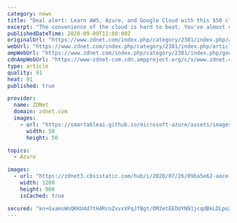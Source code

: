 ```yaml
---
category: news
title: "Deal alert: Learn AWS, Azure, and Google Cloud with this $50 cloud training bundle"
excerpt: "The convenience of the cloud is hard to beat. You've almost certainly experienced it first hand, whether it is saving your photos to the cloud so you always have access to them or pulling up an important document while on the go."
publishedDateTime: 2020-09-09T11:00:00Z
originalUrl: "https://www.zdnet.com/index.php/category/2381/index.php/article/deal-alert-learn-aws-azure-and-google-cloud-with-this-50-cloud-training-bundle/"
webUrl: "https://www.zdnet.com/index.php/category/2381/index.php/article/deal-alert-learn-aws-azure-and-google-cloud-with-this-50-cloud-training-bundle/"
ampWebUrl: "https://www.zdnet.com/index.php/category/2381/index.php/google-amp/article/deal-alert-learn-aws-azure-and-google-cloud-with-this-50-cloud-training-bundle/"
cdnAmpWebUrl: "https://www-zdnet-com.cdn.ampproject.org/c/s/www.zdnet.com/index.php/category/2381/index.php/google-amp/article/deal-alert-learn-aws-azure-and-google-cloud-with-this-50-cloud-training-bundle/"
type: article
quality: 91
heat: 91
published: true

provider:
  name: ZDNet
  domain: zdnet.com
  images:
    - url: "https://smartableai.github.io/microsoft-azure/assets/images/organizations/zdnet.com-50x50.jpg"
      width: 50
      height: 50

topics:
  - Azure

images:
  - url: "https://zdnet3.cbsistatic.com/hub/i/2020/07/26/09ba5e62-aece-4d9c-9dbf-3c421822783d/cloud-computing-lifestyle.jpg"
    width: 1200
    height: 900
    isCached: true

secured: "kn+GxamsWnQKKU4d7tH4RcnZxvxVPqJfBgt/OM2etEEDUYN91jcqdBkLDLpo2Fs5RgRO4u/HiBLvThx++FvUNVzmuqmEtaLj8enmY00BlxjqwpnUyCzB1jtRKxsAutDUdiha7x4JCNYcwGH0VsV6lsLtXnJOOK+dTNGCmkPhzg+qwQarPSUk0J0FXBkkGI0kR4a7go2JVgYRZHnRuS+Yacm0rPGwk13TcSHD2lmCLDa47VIYYmDMXxoUv5hqPtAw9dwUE/dz1K1KUE4e2Z3fKL/r6Zws5jxuPZK1k56eDSOIXUkuXs6oCU9UWMY2EkFBK7bxlNrRR2fE1U3b48hFAl4tmuVURQ8DCh2+hbs+t6I=;8leG8S9lmyuRVCcIoxbibw=="
---
```


